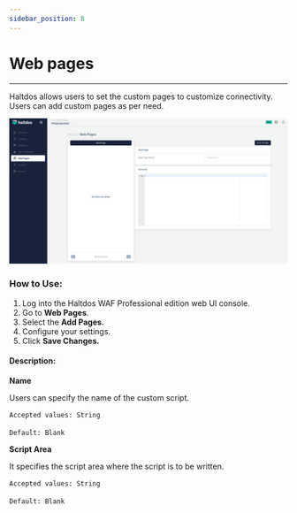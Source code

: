 ```yaml
---
sidebar_position: 8
---
```




# Web pages


---

Haltdos allows users to set the custom pages to customize connectivity. Users can add custom pages as per need.

![webpages](/img/pro-waf/docs/web_pages.png)

### How to Use:
1. Log into the Haltdos WAF Professional edition web UI console.
2. Go to **Web Pages**.
3. Select the **Add Pages.**
4. Configure your settings. 
5. Click **Save Changes.**

#### Description:

**Name**

Users can specify the name of the custom script.

    Accepted values: String

    Default: Blank  

**Script Area**

It specifies the script area where the script is to be written.

    Accepted values: String

    Default: Blank  
